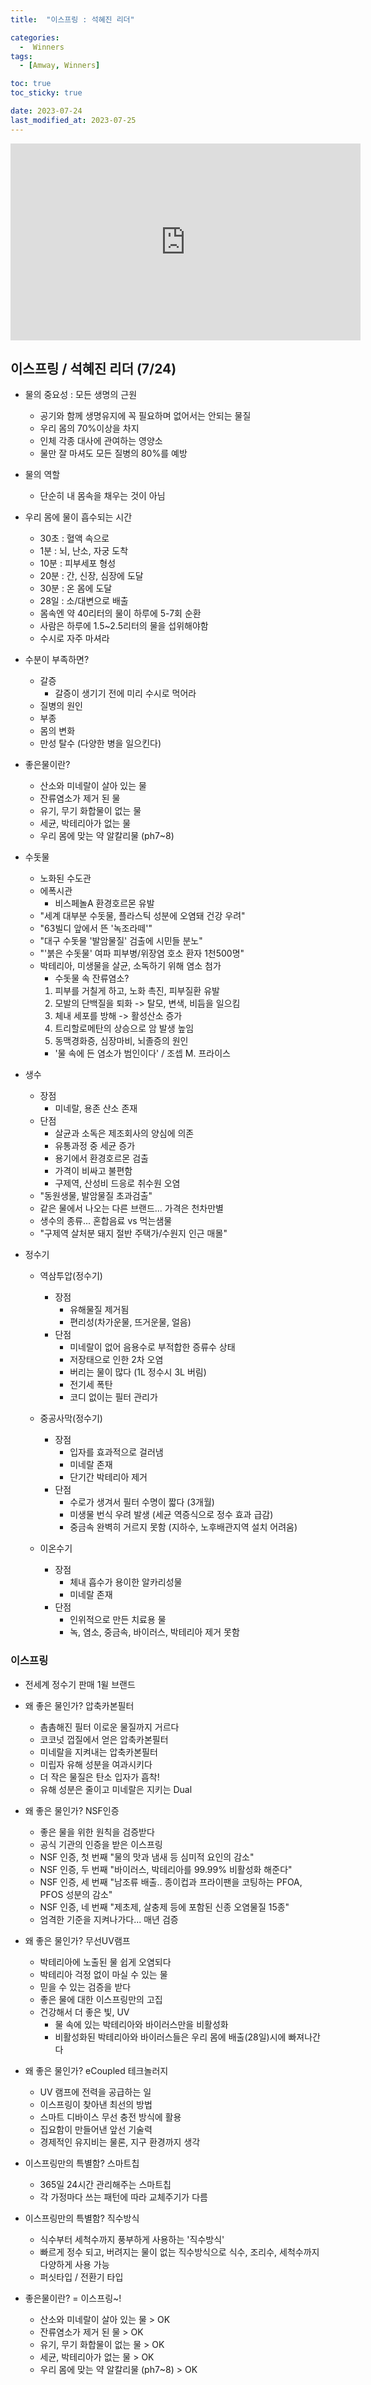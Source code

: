```yaml
---
title:  "이스프링 : 석혜진 리더" 

categories:
  -  Winners
tags:
  - [Amway, Winners]

toc: true
toc_sticky: true

date: 2023-07-24
last_modified_at: 2023-07-25
---
```


<iframe width="560" height="315" src="https://www.youtube.com/embed/vM59qNgYdTg" title="YouTube video player" frameborder="0" allow="accelerometer; autoplay; clipboard-write; encrypted-media; gyroscope; picture-in-picture; web-share" allowfullscreen></iframe>


## 이스프링 / 석혜진 리더 (7/24)

+ 물의 중요성 : 모든 생명의 근원
  - 공기와 함께 생명유지에 꼭 필요하며 없어서는 안되는 물질
  - 우리 몸의 70%이상을 차지
  - 인체 각종 대사에 관여하는 영양소
  - 물만 잘 마셔도 모든 질병의 80%를 예방

+ 물의 역할
  - 단순히 내 몸속을 채우는 것이 아님
+ 우리 몸에 물이 흡수되는 시간
  - 30초 : 혈액 속으로
  - 1분 : 뇌, 난소, 자궁 도착
  - 10분 : 피부세포 형성
  - 20분 : 간, 신장, 심장에 도달
  - 30분 : 온 몸에 도달
  - 28일 : 소/대변으로 배출
  - 몸속엔 약 40리터의 물이 하루에 5-7회 순환
  - 사람은 하루에 1.5~2.5리터의 물을 섭위해야함
  - 수시로 자주 마셔라

+ 수분이 부족하면?
  - 갈증
    - 갈증이 생기기 전에 미리 수시로 먹어라
  - 질병의 원인
  - 부종
  - 몸의 변화
  - 만성 탈수 (다양한 병을 일으킨다)

+ 좋은물이란?
  - 산소와 미네랄이 살아 있는 물
  - 잔류염소가 제거 된 물
  - 유기, 무기 화합물이 없는 물
  - 세균, 박테리아가 없는 물
  - 우리 몸에 맞는 약 알칼리물 (ph7~8)

+ 수돗물
  - 노화된 수도관
  - 에폭시관
    - 비스페놀A 환경호르몬 유발
  - "세계 대부분 수돗물, 플라스틱 성분에 오염돼 건강 우려"
  - "63빌디 앞에서 뜬 '녹조라떼'"
  - "대구 수돗물 '발암물질' 검출에 시민들 분노"
  - "'붉은 수돗물' 여파 피부병/위장염 호소 환자 1천500명"
  - 박테리아, 미생물을 살균, 소독하기 위해 염소 첨가
    - 수돗물 속 잔류염소?
    1. 피부를 거칠게 하고, 노화 촉진, 피부질환 유발
    2. 모발의 단백질을 퇴화 -> 탈모, 변색, 비듬을 일으킴
    3. 체내 세포를 방해 -> 활성산소 증가
    4. 트리할로메탄의 상승으로 암 발생 높임
    5. 동맥경화증, 심장마비, 뇌졸증의 원인
      - '물 속에 든 염소가 범인이다' / 조셉 M. 프라이스

+ 생수
  - 장점
    - 미네랄, 용존 산소 존재
  - 단점
    - 살균과 소독은 제조회사의 양심에 의존
    - 유통과정 중 세균 증가
    - 용기에서 환경호르몬 검출
    - 가격이 비싸고 불편함
    - 구제역, 산성비 드응로 취수원 오염
  - "동원생물, 발암물질 초과검출"
  - 같은 물에서 나오는 다른 브랜드... 가격은 천차만별
  - 생수의 종류... 혼합음료 vs 먹는샘물
  - "구제역 살처분 돼지 절반 주택가/수원지 인근 매몰"

+ 정수기
  - 역삼투압(정수기)
    + 장점
      - 유해물질 제거됨
      - 편리성(차가운물, 뜨거운물, 얼음)
    + 단점
      - 미네랄이 없어 음용수로 부적합한 증류수 상태
      - 저장태으로 인한 2차 오염
      - 버리는 물이 많다 (1L 정수시 3L 버림)
      - 전기세 폭탄
      - 코디 없이는 필터 관리가 
      
  - 중공사막(정수기)
    + 장점
      - 입자를 효과적으로 걸러냄
      - 미네랄 존재
      - 단기간 박테리아 제거
    + 단점
      - 수로가 생겨서 필터 수명이 짧다 (3개월)
      - 미생물 번식 우려 발생 (세균 역증식으로 정수 효과 급감)
      - 중금속 완벽히 거르지 못함 (지하수, 노후배관지역 설치 어려움)

  - 이온수기
    + 장점
      - 체내 흡수가 용이한 알카리성물
      - 미네랄 존재
    + 단점
      - 인위적으로 만든 치료용 물
      - 녹, 염소, 중금속, 바이러스, 박테리아 제거 못함

### 이스프링
  - 전세계 정수기 판매 1윌 브랜드

+ 왜 좋은 물인가? 압축카본필터
  - 촘촘해진 필터 이로운 물질까지 거르다
  - 코코넛 껍질에서 얻은 압축카본필터
  - 미네랄을 지켜내는 압축카본필터
  - 미립자 유해 성분을 여과시키다
  - 더 작은 물질은 탄소 입자가 흡착!
  - 유해 성분은 줄이고 미네랄은 지키는 Dual 

+ 왜 좋은 물인가? NSF인증
  - 좋은 물을 위한 원칙을 검증받다
  - 공식 기관의 인증을 받은 이스프링
  - NSF 인증, 첫 번째 "물의 맛과 냄새 등 심미적 요인의 감소"
  - NSF 인증, 두 번째 "바이러스, 박테리아를 99.99% 비활성화 해준다"
  - NSF 인증, 세 번째 "남조류 배출.. 종이컵과 프라이팬을 코팅하는 PFOA, PFOS 성분의 감소"
  - NSF 인증, 네 번째 "제초제, 살충제 등에 포함된 신종 오염물질 15종"
  - 엄격한 기준을 지켜나가다... 매년 검증

+ 왜 좋은 물인가? 무선UV램프
  - 박테리아에 노출된 물 쉽게 오염되다
  - 박테리아 걱정 없이 마실 수 있는 물
  - 믿을 수 있는 검증을 받다
  - 좋은 물에 대한 이스프링만의 고집
  - 건강해서 더 좋은 빛, UV
    - 물 속에 있는 박테리아와 바이러스만을 비활성화
    - 비활성화된 박테리아와 바이러스들은 우리 몸에 배출(28일)시에 빠져나간다

+ 왜 좋은 물인가? eCoupled 테크놀러지
  - UV 램프에 전력을 공급하는 일
  - 이스프링이 찾아낸 최선의 방법
  - 스마트 디바이스 무선 충전 방식에 활용
  - 집요함이 만들어낸 앞선 기술력
  - 경제적인 유지비는 물론, 지구 환경까지 생각

+ 이스프링만의 특별함? 스마트칩
  - 365일 24시간 관리해주는 스마트칩
  - 각 가정마다 쓰는 패턴에 따라 교체주기가 다름

+ 이스프링만의 특별함? 직수방식
  - 식수부터 세척수까지 풍부하게 사용하는 '직수방식'
  - 빠르게 정수 되고, 버려지는 물이 없는 직수방식으로 식수, 조리수, 세척수까지 다양하게 사용 가능
  - 퍼싯타입 / 전환기 타입

+ 좋은물이란? = 이스프링~!
  - 산소와 미네랄이 살아 있는 물 > OK
  - 잔류염소가 제거 된 물 > OK
  - 유기, 무기 화합물이 없는 물 > OK
  - 세균, 박테리아가 없는 물 > OK
  - 우리 몸에 맞는 약 알칼리물 (ph7~8) > OK
